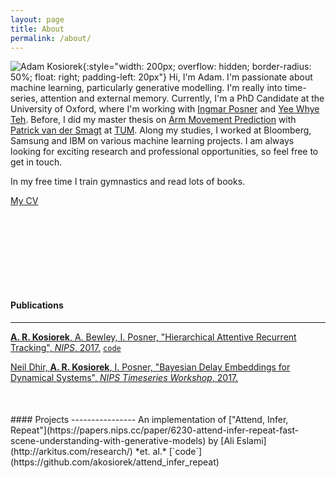 ```yaml
---
layout: page
title: About
permalink: /about/
---
```


![Adam Kosiorek](../resources/me.jpg){:style="width: 200px; overflow: hidden; border-radius: 50%; float: right; padding-left: 20px"}
Hi, I'm Adam.
I'm passionate about machine learning, particularly generative modelling.
I'm really into time-series, attention and external memory.
Currently, I'm a PhD Candidate at the University of Oxford, where I'm working with [Ingmar Posner](http://ori.ox.ac.uk/mrg_people/ingmar-posner/) and [Yee Whye Teh](https://www.stats.ox.ac.uk/~teh/).
Before, I did my master thesis on [Arm Movement Prediction](http://brml.org/positions/master-thesis-arm-movement-prediction/) with [Patrick van der Smagt](http://brml.org/people/smagt/) at [TUM](http://www.tum.de/en).
Along my studies, I worked at Bloomberg, Samsung and IBM on various machine learning projects.
I am always looking for exciting research and professional opportunities, so feel free to get in touch.


In my free time I train gymnastics and read lots of books.

[My CV](../resources/cv_adam_kosiorek.pdf)

<div style="margin: 150px;"></div>

#### Publications
----------------
[**A. R. Kosiorek**, A. Bewley, I. Posner, "Hierarchical Attentive Recurrent Tracking", _NIPS_, 2017.](https://arxiv.org/abs/1706.09262) [`code`](https://github.com/akosiorek/hart)

[Neil Dhir, **A. R. Kosiorek**, I. Posner, "Bayesian Delay Embeddings for Dynamical Systems", _NIPS Timeseries Workshop_, 2017.](http://www.robots.ox.ac.uk/~mobile/Papers/2017NIPS_dhir.pdf)

<div style="margin: 50px;"></div>
#### Projects
----------------
An implementation of ["Attend, Infer, Repeat"](https://papers.nips.cc/paper/6230-attend-infer-repeat-fast-scene-understanding-with-generative-models) by [Ali Eslami](http://arkitus.com/research/) *et. al.*  [`code`](https://github.com/akosiorek/attend_infer_repeat)
